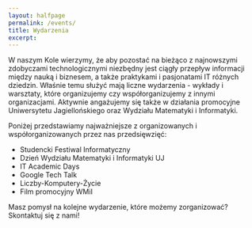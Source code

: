 ```yaml
---
layout: halfpage
permalink: /events/
title: Wydarzenia
excerpt: 
---
```

W naszym Kole wierzymy, że aby pozostać na bieżąco z najnowszymi zdobyczami technologicznymi niezbędny jest ciągły przepływ informacji między nauką i biznesem, a także praktykami i pasjonatami IT różnych dziedzin. Właśnie temu służyć mają liczne wydarzenia - wykłady i warsztaty, które organizujemy czy współorganizujemy z innymi organizacjami. Aktywnie angażujemy się także w działania promocyjne Uniwersytetu Jagiellońskiego oraz Wydziału Matematyki i Informatyki. 

Poniżej przedstawiamy najważniejsze z organizowanych i współorganizowanych przez nas przedsięwzięć:

- Studencki Festiwal Informatyczny
- Dzień Wydziału Matematyki i Informatyki UJ
- IT Academic Days
- Google Tech Talk
- Liczby-Komputery-Życie
- Film promocyjny WMiI

Masz pomysł na kolejne wydarzenie, które możemy zorganizować? Skontaktuj się z nami!